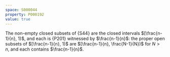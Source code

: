```yaml
---
space: S000044
property: P000192
value: true
---
```


The non-empty closed subsets of {S44} are the closed intervals 
$[\frac{n-1}{n}, 1)$, and each is {P201} witnessed by $\frac{n-1}{n}$: the
proper open subsets of $[\frac{n-1}{n}, 1)$ are $[\frac{n-1}{n}, \frac{N-1}{N})$ for $N > n$,
and each contains $\frac{n-1}{n}$.

